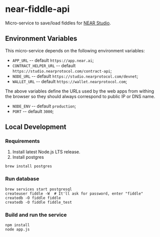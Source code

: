 # near-fiddle-api

Micro-service to save/load fiddles for [NEAR Studio](https://github.com/NEARProtocol/NEARStudio).

## Environment Variables
This micro-service depends on the following environment variables:
* `APP_URL` -- default `https://app.near.ai`;
* `CONTRACT_HELPER_URL` -- default `https://studio.nearprotocol.com/contract-api`;
* `NODE_URL` -- default `https://studio.nearprotocol.com/devnet`;
* `WALLET_URL` -- default `https://wallet.nearprotocol.com`;

The above variables define the URLs used by the web apps from withing the browser so they should always correspond to
public IP or DNS name.

* `NODE_ENV` -- default `production`;
* `PORT` -- default `3000`;

## Local Development
### Requirements 

1) Install latest Node.js LTS release.
2) Install postgres 

```
brew install postgres
```

### Run database 

```
brew services start postgresql
createuser fiddle -W  # It'll ask for password, enter "fiddle"
createdb -O fiddle fiddle
createdb -O fiddle fiddle_test
```

### Build and run the service 

```
npm install
node app.js
```
